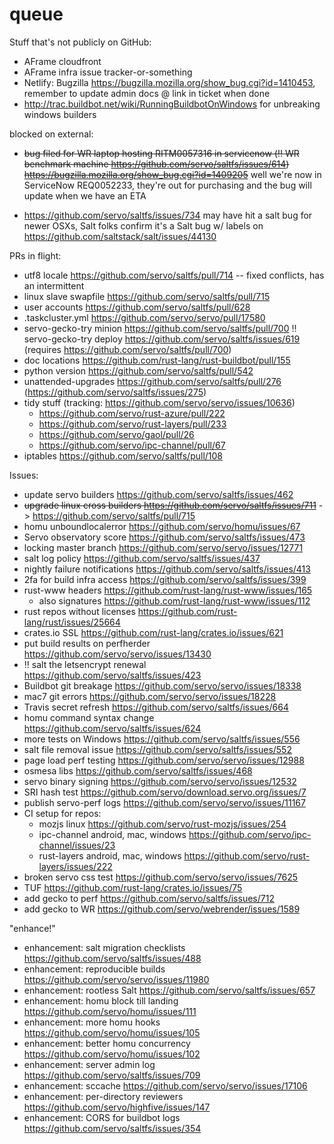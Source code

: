 # queue

Stuff that's not publicly on GitHub: 

* AFrame cloudfront
* AFrame infra issue tracker-or-something
* Netlify: Bugzilla https://bugzilla.mozilla.org/show_bug.cgi?id=1410453, remember to update admin docs @ link in ticket when done
* http://trac.buildbot.net/wiki/RunningBuildbotOnWindows for unbreaking windows builders

blocked on external: 
* ~~bug filed for WR laptop hosting RITM0057316 in servicenow (:bangbang: WR benchmark machine https://github.com/servo/saltfs/issues/614) https://bugzilla.mozilla.org/show_bug.cgi?id=1409205~~ well we're now in ServiceNow REQ0052233, they're out for purchasing and the bug will update when we have an ETA
- https://github.com/servo/saltfs/issues/734 may have hit a salt bug for newer OSXs, Salt folks confirm it's a Salt bug w/ labels on https://github.com/saltstack/salt/issues/44130

PRs in flight: 
- utf8 locale https://github.com/servo/saltfs/pull/714 -- fixed conflicts, has an intermittent
- linux slave swapfile https://github.com/servo/saltfs/pull/715
- user accounts https://github.com/servo/saltfs/pull/628
- .taskcluster.yml https://github.com/servo/servo/pull/17580
- servo-gecko-try minion https://github.com/servo/saltfs/pull/700 :bangbang: servo-gecko-try deploy https://github.com/servo/saltfs/issues/619 (requires https://github.com/servo/saltfs/pull/700)
- doc locations https://github.com/rust-lang/rust-buildbot/pull/155
- python version https://github.com/servo/saltfs/pull/542
- unattended-upgrades https://github.com/servo/saltfs/pull/276 (https://github.com/servo/saltfs/issues/275)
- tidy stuff (tracking: https://github.com/servo/servo/issues/10636)
  - https://github.com/servo/rust-azure/pull/222
  - https://github.com/servo/rust-layers/pull/233
  - https://github.com/servo/gaol/pull/26
  - https://github.com/servo/ipc-channel/pull/67
- iptables https://github.com/servo/saltfs/pull/108


Issues:

- update servo builders https://github.com/servo/saltfs/issues/462
- ~~upgrade linux cross builders https://github.com/servo/saltfs/issues/711~~ -> https://github.com/servo/saltfs/pull/715
- homu unboundlocalerror https://github.com/servo/homu/issues/67
- Servo observatory score https://github.com/servo/saltfs/issues/473
- locking master branch https://github.com/servo/servo/issues/12771
- salt log policy https://github.com/servo/saltfs/issues/437
- nightly failure notifications https://github.com/servo/saltfs/issues/413
- 2fa for build infra access https://github.com/servo/saltfs/issues/399
- rust-www headers https://github.com/rust-lang/rust-www/issues/165
  - also signatures https://github.com/rust-lang/rust-www/issues/112
- rust repos without licenses https://github.com/rust-lang/rust/issues/25664
- crates.io SSL https://github.com/rust-lang/crates.io/issues/621
- put build results on perfherder https://github.com/servo/servo/issues/13430
- :bangbang: salt the letsencrypt renewal https://github.com/servo/saltfs/issues/423
- Buildbot git breakage https://github.com/servo/servo/issues/18338
- mac7 git errors https://github.com/servo/servo/issues/18228
- Travis secret refresh https://github.com/servo/saltfs/issues/664
- homu command syntax change https://github.com/servo/saltfs/issues/624
- more tests on Windows https://github.com/servo/saltfs/issues/556
- salt file removal issue https://github.com/servo/saltfs/issues/552
- page load perf testing https://github.com/servo/servo/issues/12988
- osmesa libs https://github.com/servo/saltfs/issues/468
- servo binary signing https://github.com/servo/servo/issues/12532
- SRI hash test https://github.com/servo/download.servo.org/issues/7
- publish servo-perf logs https://github.com/servo/servo/issues/11167
- CI setup for repos: 
  -  mozjs linux https://github.com/servo/rust-mozjs/issues/254
  - ipc-channel android, mac, windows https://github.com/servo/ipc-channel/issues/23
  - rust-layers android, mac, windows https://github.com/servo/rust-layers/issues/222
- broken servo css test https://github.com/servo/servo/issues/7625
- TUF https://github.com/rust-lang/crates.io/issues/75
- add gecko to perf https://github.com/servo/saltfs/issues/712
- add gecko to WR https://github.com/servo/webrender/issues/1589

"enhance!"
- enhancement: salt migration checklists https://github.com/servo/saltfs/issues/488
- enhancement: reproducible builds https://github.com/servo/servo/issues/11980
- enhancement: rootless Salt https://github.com/servo/saltfs/issues/657
- enhancement: homu block till landing https://github.com/servo/homu/issues/111
- enhancement: more homu hooks https://github.com/servo/homu/issues/105
- enhancement: better homu concurrency https://github.com/servo/homu/issues/102
- enhancement: server admin log https://github.com/servo/saltfs/issues/709
- enhancement: sccache https://github.com/servo/servo/issues/17106
- enhancement: per-directory reviewers https://github.com/servo/highfive/issues/147
- enhancement: CORS for buildbot logs https://github.com/servo/saltfs/issues/354
